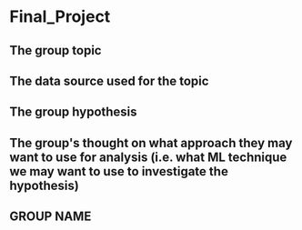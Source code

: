 # Final_Project

## The group topic



## The data source used for the topic

## The group hypothesis

## The group's thought on what approach they may want to use for analysis (i.e. what ML technique we may want to use to investigate the hypothesis)

## GROUP NAME
